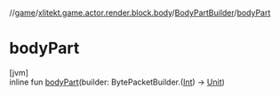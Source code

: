 //[game](../../../index.md)/[xlitekt.game.actor.render.block.body](../index.md)/[BodyPartBuilder](index.md)/[bodyPart](body-part.md)

# bodyPart

[jvm]\
inline fun [bodyPart](body-part.md)(builder: BytePacketBuilder.([Int](https://kotlinlang.org/api/latest/jvm/stdlib/kotlin/-int/index.html)) -&gt; [Unit](https://kotlinlang.org/api/latest/jvm/stdlib/kotlin/-unit/index.html))
